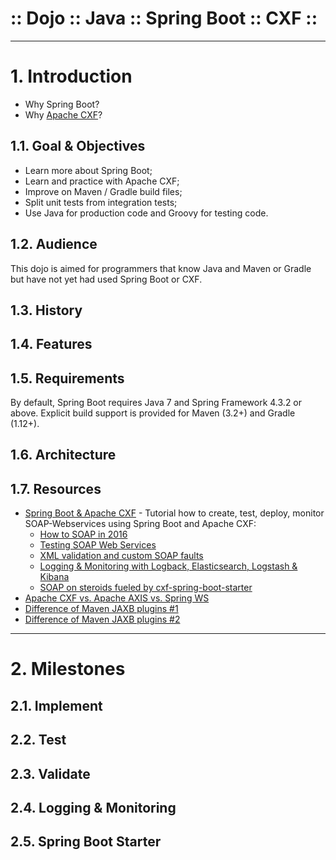 ﻿:: Dojo :: Java :: Spring Boot :: CXF ::
========================================

----

# 1. Introduction

- Why Spring Boot?
- Why [Apache CXF](https://cxf.apache.org/)?

## 1.1. Goal & Objectives

- Learn more about Spring Boot;
- Learn and practice with Apache CXF;
- Improve on Maven / Gradle build files;
- Split unit tests from integration tests;
- Use Java for production code and Groovy for testing code.
 
## 1.2. Audience

This dojo is aimed for programmers that know Java and Maven or Gradle but have not yet had used Spring Boot or CXF.

## 1.3. History

## 1.4. Features

## 1.5. Requirements

By default, Spring Boot requires Java 7 and Spring Framework 4.3.2 or above. Explicit build support is provided for Maven (3.2+) and Gradle (1.12+).

## 1.6. Architecture

## 1.7. Resources

- [Spring Boot & Apache CXF](https://github.com/jonashackt/tutorial-soap-spring-boot-cxf) - Tutorial how to create, test, deploy, monitor SOAP-Webservices using Spring Boot and Apache CXF:
    - [How to SOAP in 2016](https://blog.codecentric.de/en/2016/02/spring-boot-apache-cxf/)
    - [Testing SOAP Web Services](https://blog.codecentric.de/en/2016/06/spring-boot-apache-cxf-testing-soap-webservices/)
    - [XML validation and custom SOAP faults](https://blog.codecentric.de/en/2016/06/spring-boot-apache-cxf-xml-validation-custom-soap-faults/)
    - [Logging & Monitoring with Logback, Elasticsearch, Logstash & Kibana](https://blog.codecentric.de/en/2016/07/spring-boot-apache-cxf-logging-monitoring-logback-elasticsearch-logstash-kibana/)
    - [SOAP on steroids fueled by cxf-spring-boot-starter](https://blog.codecentric.de/en/2016/10/spring-boot-apache-cxf-spring-boot-starter/)
- [Apache CXF vs. Apache AXIS vs. Spring WS](https://dzone.com/articles/apache-cxf-vs-apache-axis-vs)
- [Difference of Maven JAXB plugins #1](http://stackoverflow.com/a/2434603)
- [Difference of Maven JAXB plugins #2](http://stackoverflow.com/a/9199036)

----

# 2. Milestones

## 2.1. Implement

## 2.2. Test

## 2.3. Validate

## 2.4. Logging & Monitoring

## 2.5. Spring Boot Starter
